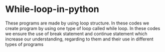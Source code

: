 # While-loop-in-python
These programs are made by using loop structure.
In these codes we create program by using one type of loop called while loop.
In these codes we ensure the use of break statement and continue statement which increase our understanding, regarding to them and their use in different types of programs
